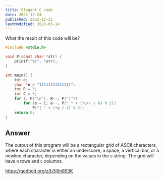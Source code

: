 ```yaml
---
title: Elegant C code
date: 2022-12-24
published: 2022-12-25
lastModified: 2023-05-14
---
```


What the result of this code will be?

```c
#include <stdio.h>

void P(const char *str) {
    printf("%c", *str);
}

int main() {
    int e;
    char *u = "11111111111111";
    int R = 3;
    int C = 5;
    for (; P("\n"), R--; P("|"))
        for (e = C; e--; P("_" + (*u++ / 8) % 2))
            P("| " + (*u / 4) % 2);
    return 0;
}
```


## Answer

The output of this program will be a rectangular grid of ASCII characters, where each character is either an underscore, a space, a vertical bar, or a newline character, depending on the values in the `u` string. The grid will have `R` rows and `C` columns.

https://godbolt.org/z/b3j9n853K